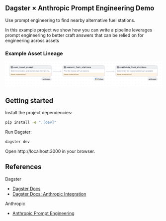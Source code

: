 ## Dagster × Anthropic Prompt Engineering Demo

Use prompt engineering to find nearby alternative fuel stations.

In this example project we show how you can write a pipeline leverages prompt
engineering to better craft answers that can be relied on for engineering
across assets

### Example Asset Lineage

![Screenshot Dagster Lineage](_static/screenshot_dagster_lineage.png)

## Getting started

Install the project dependencies:

```sh
pip install -e ".[dev]"
```

Run Dagster:

```sh
dagster dev
```

Open http://localhost:3000 in your browser.

## References

Dagster

- [Dagster Docs](https://docs.dagster.io/)
- [Dagster Docs: Anthropic Integration](https://docs.dagster.io/integrations/anthropic)

Anthropic

- [Anthropic Prompt Engineering](https://docs.anthropic.com/en/docs/build-with-claude/prompt-engineering/overview)